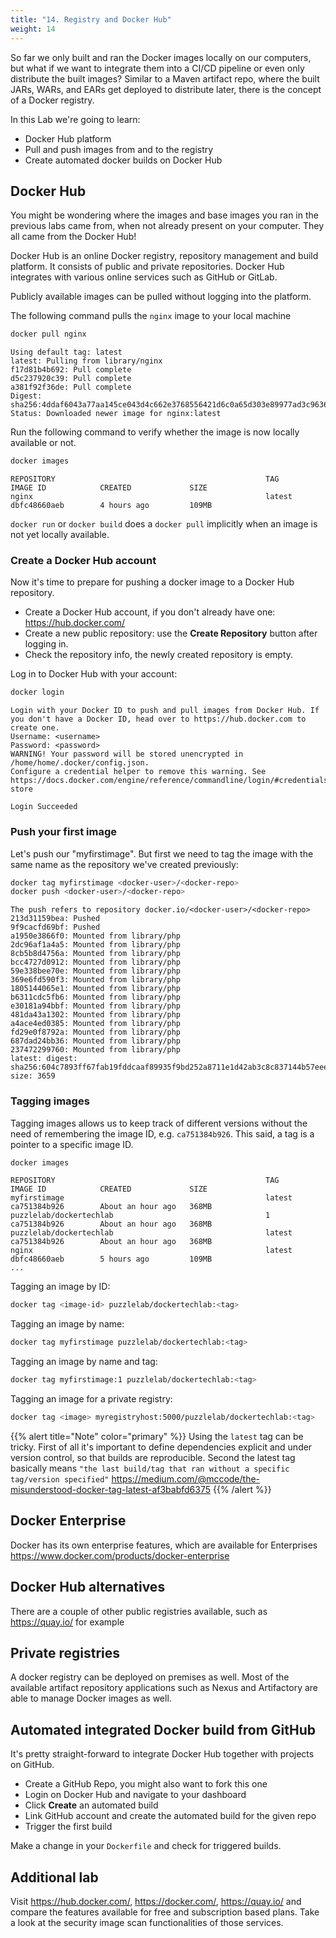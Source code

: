 ```yaml
---
title: "14. Registry and Docker Hub"
weight: 14
---
```


So far we only built and ran the Docker images locally on our computers, but what if we want to integrate them into a CI/CD pipeline or even only distribute the built images?
Similar to a Maven artifact repo, where the built JARs, WARs, and EARs get deployed to distribute later, there is the concept of a Docker registry.

In this Lab we're going to learn:

* Docker Hub platform
* Pull and push images from and to the registry
* Create automated docker builds on Docker Hub


## Docker Hub

You might be wondering where the images and base images you ran in the previous labs came from, when not already present on your computer. They all came from the Docker Hub!

Docker Hub is an online Docker registry, repository management and build platform. It consists of public and private repositories. Docker Hub integrates with various online services such as GitHub or GitLab.

Publicly available images can be pulled without logging into the platform.

The following command pulls the `nginx` image to your local machine

```bash
docker pull nginx
```

```
Using default tag: latest
latest: Pulling from library/nginx
f17d81b4b692: Pull complete
d5c237920c39: Pull complete
a381f92f36de: Pull complete
Digest: sha256:4ddaf6043a77aa145ce043d4c662e3768556421d6c0a65d303e89977ad3c9636
Status: Downloaded newer image for nginx:latest
```

Run the following command to verify whether the image is now locally available or not.

```bash
docker images
```

```
REPOSITORY                                               TAG                 IMAGE ID            CREATED             SIZE
nginx                                                    latest              dbfc48660aeb        4 hours ago         109MB
```

`docker run` or `docker build` does a `docker pull` implicitly when an image is not yet locally available.


### Create a Docker Hub account

Now it's time to prepare for pushing a docker image to a Docker Hub repository.

* Create a Docker Hub account, if you don't already have one: <https://hub.docker.com/>
* Create a new public repository: use the **Create Repository** button after logging in.
* Check the repository info, the newly created repository is empty.

Log in to Docker Hub with your account:

```bash
docker login
```

```
Login with your Docker ID to push and pull images from Docker Hub. If you don't have a Docker ID, head over to https://hub.docker.com to create one.
Username: <username>
Password: <password>
WARNING! Your password will be stored unencrypted in /home/home/.docker/config.json.
Configure a credential helper to remove this warning. See
https://docs.docker.com/engine/reference/commandline/login/#credentials-store

Login Succeeded
```


### Push your first image

Let's push our "myfirstimage". But first we need to tag the image with the same name as the repository we've created previously:

```bash
docker tag myfirstimage <docker-user>/<docker-repo>
docker push <docker-user>/<docker-repo>
```

```
The push refers to repository docker.io/<docker-user>/<docker-repo>
213d31159bea: Pushed
9f9cacfd69bf: Pushed
a1950e3866f0: Mounted from library/php
2dc96af1a4a5: Mounted from library/php
8cb5b8d4756a: Mounted from library/php
bcc4727d0912: Mounted from library/php
59e338bee70e: Mounted from library/php
369e6fd590f3: Mounted from library/php
1805144065e1: Mounted from library/php
b6311cdc5fb6: Mounted from library/php
e30181a94bbf: Mounted from library/php
481da43a1302: Mounted from library/php
a4ace4ed0385: Mounted from library/php
fd29e0f8792a: Mounted from library/php
687dad24bb36: Mounted from library/php
237472299760: Mounted from library/php
latest: digest: sha256:604c7893ff67fab19fddcaaf89935f9bd252a8711e1d42ab3c8c837144b57eee size: 3659
```


### Tagging images

Tagging images allows us to keep track of different versions without the need of remembering the image ID, e.g. `ca751384b926`.
This said, a tag is a pointer to a specific image ID.

```bash
docker images
```

```
REPOSITORY                                               TAG                 IMAGE ID            CREATED             SIZE
myfirstimage                                             latest              ca751384b926        About an hour ago   368MB
puzzlelab/dockertechlab                                  1                   ca751384b926        About an hour ago   368MB
puzzlelab/dockertechlab                                  latest              ca751384b926        About an hour ago   368MB
nginx                                                    latest              dbfc48660aeb        5 hours ago         109MB
...
```

Tagging an image by ID:

```bash
docker tag <image-id> puzzlelab/dockertechlab:<tag>
```

Tagging an image by name:

```bash
docker tag myfirstimage puzzlelab/dockertechlab:<tag>
```

Tagging an image by name and tag:

```bash
docker tag myfirstimage:1 puzzlelab/dockertechlab:<tag>
```

Tagging an image for a private registry:

```bash
docker tag <image> myregistryhost:5000/puzzlelab/dockertechlab:<tag>
```

{{% alert title="Note" color="primary" %}}
Using the `latest` tag can be tricky. First of all it's important to define dependencies explicit and under version control, so that builds are reproducible. Second the latest tag basically means `"the last build/tag that ran without a specific tag/version specified"` <https://medium.com/@mccode/the-misunderstood-docker-tag-latest-af3babfd6375>
{{% /alert %}}


## Docker Enterprise

Docker has its own enterprise features, which are available for Enterprises <https://www.docker.com/products/docker-enterprise>


## Docker Hub alternatives

There are a couple of other public registries available, such as <https://quay.io/> for example


## Private registries

A docker registry can be deployed on premises as well. Most of the available artifact repository applications such as Nexus and Artifactory are able to manage Docker images as well.


## Automated integrated Docker build from GitHub

It's pretty straight-forward to integrate Docker Hub together with projects on GitHub.

* Create a GitHub Repo, you might also want to fork this one
* Login on Docker Hub and navigate to your dashboard
* Click **Create** an automated build
* Link GitHub account and create the automated build for the given repo
* Trigger the first build

Make a change in your `Dockerfile` and check for triggered builds.


## Additional lab

Visit <https://hub.docker.com/>, <https://docker.com/>, <https://quay.io/> and compare the features available for free and subscription based plans.
Take a look at the security image scan functionalities of those services.
